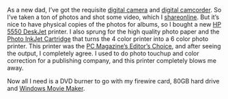 As a new dad, I’ve got the requisite [digital
camera](http://www.olympusamerica.com/cpg_section/cpg_product_lobbypage.asp?l=1&p=16&bc=2&product=868)
and [digital camcorder](http://www.canondv.com/archive/zr20/index.html).
So I’ve taken a ton of photos and shot some video, which I
[share](http://groups.msn.com/HarryPiersonPhotos/patrickharoldpierson.msnw)[online](http://groups.msn.com/HarryPiersonPhotos/homemovies.msnw).
But it’s nice to have physical copies of the photos for albums, so I
bought a new [HP 5550
DeskJet](http://h10010.www1.hp.com/wwpc/us/en/un/WF05/18972-236251-236261-14438-71895.html)
printer. I also sprung for the high quality photo paper and the [Photo
InkJet
Cartridge](http://h10010.www1.hp.com/wwpc/us/en/un/WF08/18972-236251-236261-14438-71895.html#IDAY2CGB)
that turns the 4 color printer into a 6 color photo printer. This
printer was the [PC Magazine’s Editor’s
Choice](http://www.pcmag.com/article2/0,4149,581924,00.asp), and after
seeing the output, I completely agree. I used to do photo touchup and
color correction for a publishing company, and this printer completely
blows me away.

Now all I need is a DVD burner to go with my firewire card, 80GB hard
drive and [Windows Movie
Maker](http://www.microsoft.com/WindowsXP/moviemaker/default.asp).
